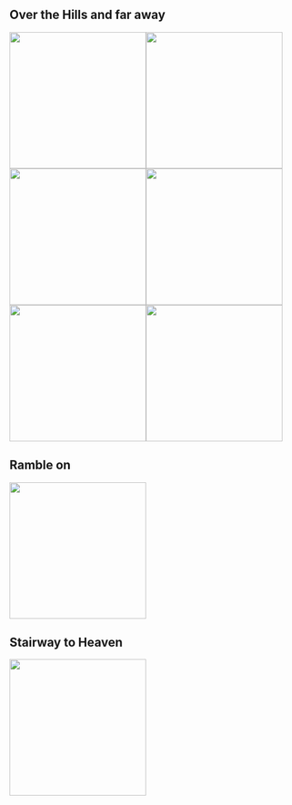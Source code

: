 

## Over the Hills and far away
[<img width="240" src="https://img.youtube.com/vi/WPC3PDzN2B0/sddefault.jpg">](https://www.youtube.com/watch?v=WPC3PDzN2B0)[<img width="240" src="https://img.youtube.com/vi/Cnd-kQoARNM/sddefault.jpg">](https://www.youtube.com/watch?v=Cnd-kQoARNM)[<img width="240" src="https://img.youtube.com/vi/MJH1oh_c4DQ/sddefault.jpg">](https://www.youtube.com/watch?v=MJH1oh_c4DQ)[<img width="240" src="https://img.youtube.com/vi/7tJTHN4IvM8/sddefault.jpg">](https://www.youtube.com/watch?v=7tJTHN4IvM8)[<img width="240" src="https://img.youtube.com/vi/-JvESMqWX0s/sddefault.jpg">](https://www.youtube.com/watch?v=-JvESMqWX0s)[<img width="240" src="https://img.youtube.com/vi/ancv--IxLH8/sddefault.jpg">](https://www.youtube.com/watch?v=ancv--IxLH8)

##  Ramble on
[<img width="240" src="https://img.youtube.com/vi/uiXSFNciM08/sddefault.jpg">](https://www.youtube.com/watch?v=uiXSFNciM08)

## Stairway to Heaven
[<img width="240" src="https://img.youtube.com/vi/osnNhcj92ao/sddefault.jpg">](https://www.youtube.com/watch?v=osnNhcj92ao)
